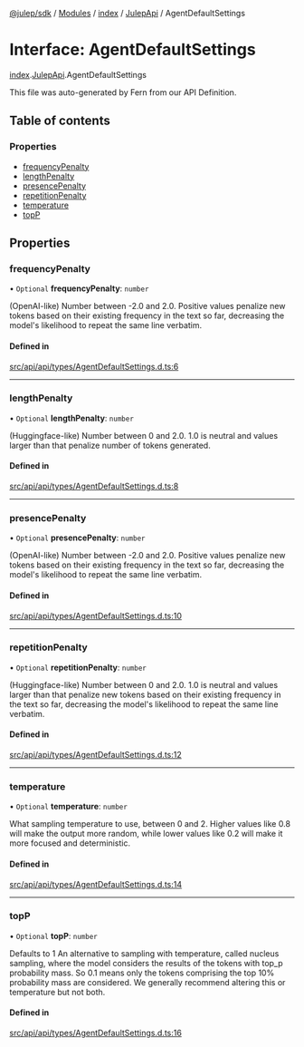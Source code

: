 [@julep/sdk](../README.md) / [Modules](../modules.md) / [index](../modules/index.md) / [JulepApi](../modules/index.JulepApi.md) / AgentDefaultSettings

# Interface: AgentDefaultSettings

[index](../modules/index.md).[JulepApi](../modules/index.JulepApi.md).AgentDefaultSettings

This file was auto-generated by Fern from our API Definition.

## Table of contents

### Properties

- [frequencyPenalty](index.JulepApi.AgentDefaultSettings.md#frequencypenalty)
- [lengthPenalty](index.JulepApi.AgentDefaultSettings.md#lengthpenalty)
- [presencePenalty](index.JulepApi.AgentDefaultSettings.md#presencepenalty)
- [repetitionPenalty](index.JulepApi.AgentDefaultSettings.md#repetitionpenalty)
- [temperature](index.JulepApi.AgentDefaultSettings.md#temperature)
- [topP](index.JulepApi.AgentDefaultSettings.md#topp)

## Properties

### frequencyPenalty

• `Optional` **frequencyPenalty**: `number`

(OpenAI-like) Number between -2.0 and 2.0. Positive values penalize new tokens based on their existing frequency in the text so far, decreasing the model's likelihood to repeat the same line verbatim.

#### Defined in

[src/api/api/types/AgentDefaultSettings.d.ts:6](https://github.com/julep-ai/samantha-dev/blob/1a65618/sdks/js/src/api/api/types/AgentDefaultSettings.d.ts#L6)

___

### lengthPenalty

• `Optional` **lengthPenalty**: `number`

(Huggingface-like) Number between 0 and 2.0. 1.0 is neutral and values larger than that penalize number of tokens generated.

#### Defined in

[src/api/api/types/AgentDefaultSettings.d.ts:8](https://github.com/julep-ai/samantha-dev/blob/1a65618/sdks/js/src/api/api/types/AgentDefaultSettings.d.ts#L8)

___

### presencePenalty

• `Optional` **presencePenalty**: `number`

(OpenAI-like) Number between -2.0 and 2.0. Positive values penalize new tokens based on their existing frequency in the text so far, decreasing the model's likelihood to repeat the same line verbatim.

#### Defined in

[src/api/api/types/AgentDefaultSettings.d.ts:10](https://github.com/julep-ai/samantha-dev/blob/1a65618/sdks/js/src/api/api/types/AgentDefaultSettings.d.ts#L10)

___

### repetitionPenalty

• `Optional` **repetitionPenalty**: `number`

(Huggingface-like) Number between 0 and 2.0. 1.0 is neutral and values larger than that penalize new tokens based on their existing frequency in the text so far, decreasing the model's likelihood to repeat the same line verbatim.

#### Defined in

[src/api/api/types/AgentDefaultSettings.d.ts:12](https://github.com/julep-ai/samantha-dev/blob/1a65618/sdks/js/src/api/api/types/AgentDefaultSettings.d.ts#L12)

___

### temperature

• `Optional` **temperature**: `number`

What sampling temperature to use, between 0 and 2. Higher values like 0.8 will make the output more random, while lower values like 0.2 will make it more focused and deterministic.

#### Defined in

[src/api/api/types/AgentDefaultSettings.d.ts:14](https://github.com/julep-ai/samantha-dev/blob/1a65618/sdks/js/src/api/api/types/AgentDefaultSettings.d.ts#L14)

___

### topP

• `Optional` **topP**: `number`

Defaults to 1 An alternative to sampling with temperature, called nucleus sampling, where the model considers the results of the tokens with top_p probability mass. So 0.1 means only the tokens comprising the top 10% probability mass are considered. We generally recommend altering this or temperature but not both.

#### Defined in

[src/api/api/types/AgentDefaultSettings.d.ts:16](https://github.com/julep-ai/samantha-dev/blob/1a65618/sdks/js/src/api/api/types/AgentDefaultSettings.d.ts#L16)
